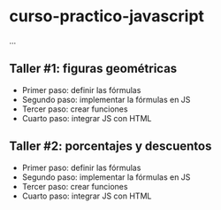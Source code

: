 # curso-practico-javascript


...

## Taller #1: figuras geométricas

- Primer paso: definir las fórmulas
- Segundo paso: implementar la fórmulas en JS
- Tercer paso: crear funciones
- Cuarto paso: integrar JS con HTML

## Taller #2: porcentajes y descuentos

- Primer paso: definir las fórmulas
- Segundo paso: implementar la fórmulas en JS
- Tercer paso: crear funciones
- Cuarto paso: integrar JS con HTML
